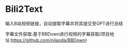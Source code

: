 # Bili2Text
输入B站视频链接，自动提取字幕并将其提交至GPT进行总结

字幕文件获取:基于BBDown进行视频的字幕获取(项目地址:https://github.com/nilaoda/BBDown)
